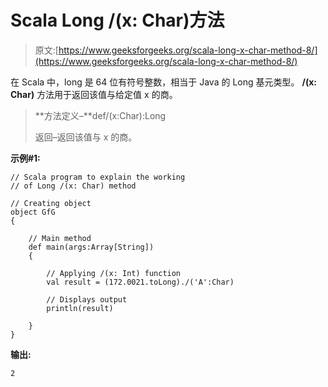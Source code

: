 # Scala Long /(x: Char)方法

> 原文:[https://www.geeksforgeeks.org/scala-long-x-char-method-8/](https://www.geeksforgeeks.org/scala-long-x-char-method-8/)

在 Scala 中，long 是 64 位有符号整数，相当于 Java 的 Long 基元类型。 **/(x: Char)** 方法用于返回该值与给定值 x 的商。

> **方法定义–**def/(x:Char):Long
> 
> 返回–返回该值与 x 的商。

**示例#1:**

```
// Scala program to explain the working 
// of Long /(x: Char) method

// Creating object
object GfG
{ 

    // Main method
    def main(args:Array[String])
    {

        // Applying /(x: Int) function
        val result = (172.0021.toLong)./('A':Char)

        // Displays output
        println(result)

    }
} 
```

**输出:**

```
2

```